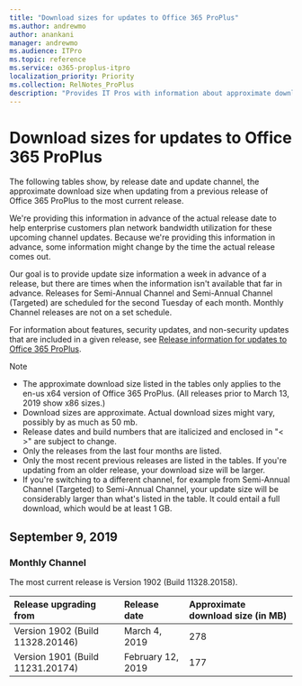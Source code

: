 ```yaml
---
title: "Download sizes for updates to Office 365 ProPlus"
ms.author: andrewmo
author: anankani
manager: andrewmo
ms.audience: ITPro
ms.topic: reference
ms.service: o365-proplus-itpro
localization_priority: Priority
ms.collection: RelNotes_ProPlus
description: "Provides IT Pros with information about approximate download sizes for updates to Office 365 ProPlus for each update channel"
---
```


# Download sizes for updates to Office 365 ProPlus

The following tables show, by release date and update channel, the approximate download size when updating from a previous release of Office 365 ProPlus to the most current release.
  
We're providing this information in advance of the actual release date to help enterprise customers plan network bandwidth utilization for these upcoming channel updates. Because we're providing this information in advance, some information might change by the time the actual release comes out.
  
Our goal is to provide update size information a week in advance of a release, but there are times when the information isn't available that far in advance. Releases for Semi-Annual Channel and Semi-Annual Channel (Targeted) are scheduled for the second Tuesday of each month. Monthly Channel releases are not on a set schedule.

For information about features, security updates, and non-security updates that are included in a given release, see [Release information for updates to Office 365 ProPlus](release-notes-office365-proplus.md).

 
> [!NOTE]
> - The approximate download size listed in the tables only applies to the en-us x64 version of Office 365 ProPlus. (All releases prior to March 13, 2019 show x86 sizes.)
> - Download sizes are approximate. Actual download sizes might vary, possibly by as much as 50 mb. 
> - Release dates and build numbers that are italicized and enclosed in "\< \>" are subject to change. 
> - Only the releases from the last four months are listed.
> - Only the most recent previous releases are listed in the tables. If you're updating from an older release, your download size will be larger.
> - If you're switching to a different channel, for example from Semi-Annual Channel (Targeted) to Semi-Annual Channel, your update size will be considerably larger than what's listed in the table. It could entail a full download, which would be at least 1 GB.

[//]: # (DO NOT REMOVE)

## September 9, 2019

[//]: # (DO NOT REMOVE CONTENT STARTSeptember 9, 2019)

### Monthly Channel

The most current release is Version 1902 (Build 11328.20158).

|**Release upgrading from**|**Release date**|**Approximate download size (in MB)**|
|:-----|:-----|:-----|
|Version 1902 (Build 11328.20146) <br/> |March 4, 2019 <br/> |278<br/> |
|Version 1901 (Build 11231.20174) <br/> |February 12, 2019 <br/> |177<br/> |

[//]: # (DO NOT REMOVE CONTENT ENDSeptember 9, 2019)

